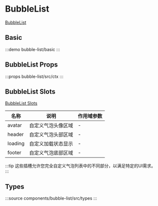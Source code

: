 # BubbleList

[BubbleList](https://element-plus-x.com/components/bubbleList/)

## Basic

:::demo
bubble-list/basic
:::

## BubbleList Props

:::props
bubble-list/src/ctx
:::

## BubbleList Slots

[BubbleList Slots](https://element-plus-x.com/components/bubbleList/#%E6%8F%92%E6%A7%BD)

| 名称    | 说明             | 作用域参数 |
| ------- | ---------------- | ---------- |
| avatar  | 自定义气泡头像区域 | - |
| header  | 自定义气泡头部区域 | - |
| loading | 自定义加载状态显示 | - |
| footer  | 自定义气泡底部区域 | - |

:::tip
这些插槽允许您完全自定义气泡列表中的不同部分，以满足特定的UI需求。
:::

## Types

:::source
components/bubble-list/src/types
:::
